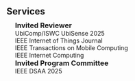 <h1 id="services"></h1>

<h2 style="margin: 60px 0px 10px;">Services</h2>
<!-- 
<h4 style="margin:0 10px 0;">Organization Committee</h4>

<ul style="margin:0 0 5px;">
  <li>..<a href="https://bmvc2023.org/people/organisers/"><autocolor>..</autocolor></a> <a href="h12"><autocolor>2022</autocolor></a>-<a href="12"><autocolor>2023</autocolor></a></li>
  <li>s<a href="https://www.acmmmasia.org/2020/committee.html"><autocolor>sd</autocolor></a></li>
</ul>

<h4 style="margin:0 10px 0;">sd</h4>

<ul style="margin:0 0 5px;">
  <li><a href="http://cvpr.thecvf.com/"><autocolor>...</autocolor></a></li>
  
</ul>

<h4 style="margin:0 10px 0;">...</h4>

<ul style="margin:0 0 5px;">
  <li><a href="https://ijcai-21.org/"><autocolor>...</autocolor></a></li>
</ul>

<h4 style="margin:0 10px 0;">..</h4>

<ul style="margin:0 0 5px;">
  <li><a href="http://cvpr2023.thecvf.com/"><autocolor>...</autocolor></a></li>
  
</ul>
-->

<h3 style="margin:0 20px 0;">Invited Reviewer</h3>
<h4 style="margin:0 20px 0;font-weight: normal;">UbiComp/ISWC UbiSense 2025</h4>
<h4 style="margin:0 20px 0;font-weight: normal;">IEEE Internet of Things Journal </h4>
<h4 style="margin:0 20px 0;font-weight: normal;">IEEE Transactions on Mobile Computing</h4>
<h4 style="margin:0 20px 0;font-weight: normal;">IEEE Internet Computing</h4>


<h3 style="margin:0 20px 0;">Invited Program Committee</h3>
<h4 style="margin:0 20px 0;font-weight: normal;">IEEE DSAA 2025 </h4>
